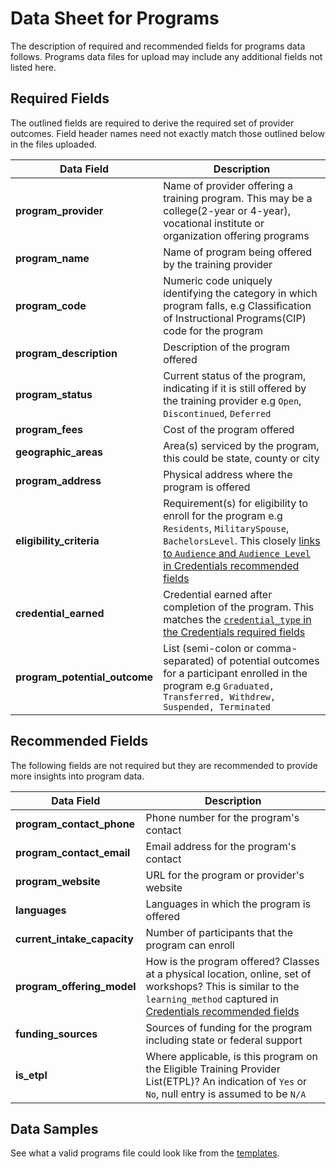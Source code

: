 # Data Sheet for Programs
The description of required and recommended fields for programs data follows. Programs data files for upload may include any additional fields not listed here. 

## Required Fields
The outlined fields are required to derive the required set of provider outcomes. Field header names need not exactly match those outlined below in the files uploaded.

Data Field | Description
------ | -----------
**program_provider** | Name of provider offering a training program. This may be a college(2-year or 4-year), vocational institute or organization offering programs
**program_name** | Name of program being offered by the training provider
**program_code** | Numeric code uniquely identifying the category in which program falls, e.g Classification of Instructional Programs(CIP) code for the program
**program_description** | Description of the program offered
**program_status** | Current status of the program, indicating if it is still offered by the training provider e.g `Open`, `Discontinued`, `Deferred`
**program_fees** | Cost of the program offered
**geographic_areas** | Area(s) serviced by the program, this could be state, county or city
**program_address** | Physical address where the program is offered
 **eligibility_criteria** | Requirement(s) for eligibility to enroll for the program e.g `Residents`, `MilitarySpouse`, `BachelorsLevel`. This closely [links to `Audience` and `Audience Level` in Credentials recommended fields](https://github.com/workforce-data-initiative/tpot-data-definitions/blob/master/datasheets/CREDENTIALS.md#recommended-fields) 
**credential_earned** | Credential earned after completion of the program. This matches the [`credential_type` in the Credentials required fields](https://github.com/workforce-data-initiative/tpot-data-definitions/blob/master/datasheets/CREDENTIALS.md#required-fields)
**program_potential_outcome** | List (semi-colon or comma-separated) of potential outcomes for a participant enrolled in the program e.g `Graduated, Transferred, Withdrew, Suspended, Terminated`

## Recommended Fields
The following fields are not required but they are recommended to provide more insights into program data.

Data Field | Description
------ | -----------
**program_contact_phone** | Phone number for the program's contact
**program_contact_email** | Email address for the program's contact
**program_website** | URL for the program or provider's website
**languages** | Languages in which the program is offered
**current_intake_capacity** | Number of participants that the program can enroll
**program_offering_model** | How is the program offered? Classes at a physical location, online, set of workshops? This is similar to the `learning_method` captured in [Credentials recommended fields](https://github.com/workforce-data-initiative/tpot-data-definitions/blob/master/datasheets/CREDENTIALS.md#recommended-fields)
**funding_sources** | Sources of funding for the program including state or federal support
**is_etpl** | Where applicable, is this program on the Eligible Training Provider List(ETPL)? An indication of `Yes` or `No`, null entry is assumed to be `N/A`

## Data Samples
See what a valid programs file could look like from the [templates](https://github.com/workforce-data-initiative/tpot-data-definitions/blob/master/templates/programs.csv).
